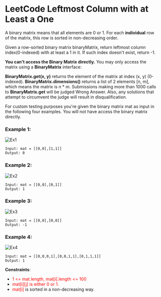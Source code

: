 # LeetCode Leftmost Column with at Least a One

A binary matrix means that all elements are 0 or 1. For each **individual** row of the matrix, this row is sorted in non-decreasing order.

Given a row-sorted binary matrix binaryMatrix, return leftmost column index(0-indexed) with at least a 1 in it. If such index doesn't exist, return -1.

**You can't access the Binary Matrix directly.**  You may only access the matrix using a **BinaryMatrix** interface:

**BinaryMatrix.get(x, y)** returns the element of the matrix at index (x, y) (0-indexed).
**BinaryMatrix.dimensions()** returns a list of 2 elements [n, m], which means the matrix is n * m.
Submissions making more than 1000 calls to **BinaryMatrix.get** will be judged Wrong Answer.  Also, any solutions that attempt to circumvent the judge will result in disqualification.

For custom testing purposes you're given the binary matrix mat as input in the following four examples. You will not have access the binary matrix directly.


### Example 1:
![Ex1](/images/EX1.jpg)

```
Input: mat = [[0,0],[1,1]]
Output: 0
```

### Example 2:
![Ex2](/images/EX2.jpg)

```
Input: mat = [[0,0],[0,1]]
Output: 1
```

### Example 3:
![Ex3](/images/EX3.jpg)

```
Input: mat = [[0,0],[0,0]]
Output: -1
```

### Example 4:
![Ex4](/images/EX4.jpg)

```
Input: mat = [[0,0,0,1],[0,0,1,1],[0,1,1,1]]
Output: 1
 ```

**Constraints**:

* <span style="color:red">1 <= mat.length, mat[i].length <= 100</span>
* <span style="color:red">mat[i][j]<span> is either <span style="color:red">0</span> or <span style="color:red">1</span>.
* <span style="color:red">mat[i]</span> is sorted in a non-decreasing way.
